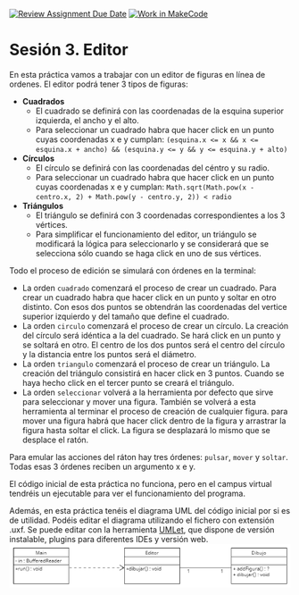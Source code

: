 [![Review Assignment Due Date](https://classroom.github.com/assets/deadline-readme-button-22041afd0340ce965d47ae6ef1cefeee28c7c493a6346c4f15d667ab976d596c.svg)](https://classroom.github.com/a/Gg9XbC6U)
[![Work in MakeCode](https://classroom.github.com/assets/work-in-make-code-8824cc13a1a3f34ffcd245c82f0ae96fdae6b7d554b6539aec3a03a70825519c.svg)](https://classroom.github.com/online_ide?assignment_repo_id=16205522&assignment_repo_type=AssignmentRepo)
# Sesión 3. Editor

En esta práctica vamos a trabajar con un editor de figuras en línea de ordenes. El editor podrá tener 3 tipos de figuras:
- **Cuadrados**
    - El cuadrado se definirá con las coordenadas de la esquina superior izquierda, el ancho y el alto.
    - Para seleccionar un cuadrado habra que hacer click en un punto cuyas coordenadas x e y cumplan:
    ``` (esquina.x <= x && x <= esquina.x + ancho) && (esquina.y <= y && y <= esquina.y + alto) ```
- **Círculos**
    - El círculo se definirá con las coordenadas del céntro y su radio.
    - Para seleccionar un cuadrado habra que hacer click en un punto cuyas coordenadas x e y cumplan:
    ``` Math.sqrt(Math.pow(x - centro.x, 2) + Math.pow(y - centro.y, 2)) < radio ```
- **Triángulos**
    - El triángulo se definirá con 3 coordenadas correspondientes a los 3 vértices.
    - Para simplificar el funcionamiento del editor, un triángulo se modificará la lógica para seleccionarlo y se considerará que se selecciona sólo cuando se haga click en uno de sus vértices.

Todo el proceso de edición se simulará con órdenes en la terminal:
- La orden ```cuadrado``` comenzará el proceso de crear un cuadrado. Para crear un cuadrado habra que hacer click en un punto y soltar en otro distinto. Con esos dos puntos se obtendrán las coordenadas del vertice superior izquierdo y del tamaño que define el cuadrado.
- La orden ```circulo``` comenzará el proceso de crear un círculo. La creación del círculo será idéntica a la del cuadrado. Se hará click en un punto y se soltará en otro. El centro de los dos puntos será el centro del círculo y la distancia entre los puntos será el diámetro.
- La orden ```triangulo``` comenzará el proceso de crear un triángulo. La creación del triángulo consistirá en hacer click en 3 puntos. Cuando se haya hecho click en el tercer punto se creará el triángulo.
- La orden ```seleccionar``` volverá a la herramienta por defecto que sirve para seleccionar y mover una figura. También se volverá a esta herramienta al terminar el proceso de creación de cualquier figura. para mover una figura habrá que hacer click dentro de la figura y arrastrar la figura hasta soltar el click. La figura se desplazará lo mismo que se desplace el ratón.

Para emular las acciones del ráton hay tres órdenes: ```pulsar```, ```mover``` y ```soltar```. Todas esas 3 órdenes reciben un argumento x e y.

El código inicial de esta práctica no funciona, pero en el campus virtual tendréis un ejecutable para ver el funcionamiento del programa.

Además, en esta práctica tenéis el diagrama UML del código inicial por si es de utilidad. Podéis editar el diagrama utilizando el fichero con extensión .uxf. Se puede editar con la herramienta [UMLet](https://www.umlet.com), que dispone de versión instalable, plugins para diferentes IDEs y versión web.
![Diagrama UML](diagrama.png)